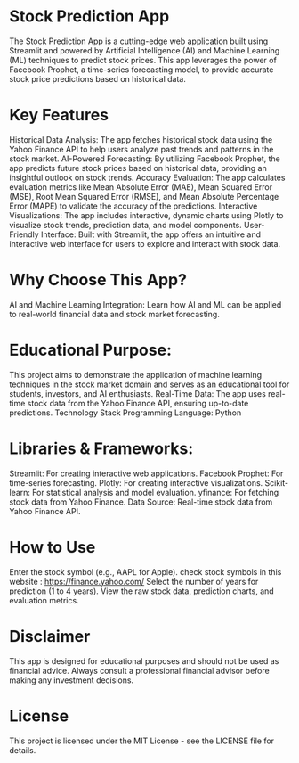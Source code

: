 # Stock Prediction App
The Stock Prediction App is a cutting-edge web application built using Streamlit and powered by Artificial Intelligence (AI) and Machine Learning (ML) techniques to predict stock prices. This app leverages the power of Facebook Prophet, a time-series forecasting model, to provide accurate stock price predictions based on historical data.

# Key Features
Historical Data Analysis: The app fetches historical stock data using the Yahoo Finance API to help users analyze past trends and patterns in the stock market.
AI-Powered Forecasting: By utilizing Facebook Prophet, the app predicts future stock prices based on historical data, providing an insightful outlook on stock trends.
Accuracy Evaluation: The app calculates evaluation metrics like Mean Absolute Error (MAE), Mean Squared Error (MSE), Root Mean Squared Error (RMSE), and Mean Absolute Percentage Error (MAPE) to validate the accuracy of the predictions.
Interactive Visualizations: The app includes interactive, dynamic charts using Plotly to visualize stock trends, prediction data, and model components.
User-Friendly Interface: Built with Streamlit, the app offers an intuitive and interactive web interface for users to explore and interact with stock data.
# Why Choose This App?
AI and Machine Learning Integration: Learn how AI and ML can be applied to real-world financial data and stock market forecasting.
# Educational Purpose: 
This project aims to demonstrate the application of machine learning techniques in the stock market domain and serves as an educational tool for students, investors, and AI enthusiasts.
Real-Time Data: The app uses real-time stock data from the Yahoo Finance API, ensuring up-to-date predictions.
Technology Stack
Programming Language: Python
# Libraries & Frameworks:
Streamlit: For creating interactive web applications.
Facebook Prophet: For time-series forecasting.
Plotly: For creating interactive visualizations.
Scikit-learn: For statistical analysis and model evaluation.
yfinance: For fetching stock data from Yahoo Finance.
Data Source: Real-time stock data from Yahoo Finance API.
# How to Use
Enter the stock symbol (e.g., AAPL for Apple). check stock symbols in this website : https://finance.yahoo.com/
Select the number of years for prediction (1 to 4 years).
View the raw stock data, prediction charts, and evaluation metrics.
# Disclaimer
This app is designed for educational purposes and should not be used as financial advice. Always consult a professional financial advisor before making any investment decisions.
# License
This project is licensed under the MIT License - see the LICENSE file for details.
